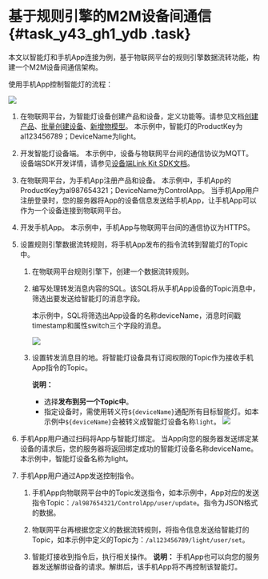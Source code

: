 # 基于规则引擎的M2M设备间通信 {#task_y43_gh1_ydb .task}

本文以智能灯和手机App连接为例，基于物联网平台的规则引擎数据流转功能，构建一个M2M设备间通信架构。

使用手机App控制智能灯的流程：

![](http://static-aliyun-doc.oss-cn-hangzhou.aliyuncs.com/assets/img/13908/15585837304208_zh-CN.PNG)

1.  在物联网平台，为智能灯设备创建产品和设备，定义功能等。请参见文档[创建产品](../../../../cn.zh-CN/用户指南/产品与设备/创建产品.md#)、[批量创建设备](../../../../cn.zh-CN/用户指南/产品与设备/创建设备/批量创建设备.md#)、[新增物模型](../../../../cn.zh-CN/用户指南/产品与设备/物模型/新增物模型.md#)。 本示例中，智能灯的ProductKey为al123456789；DeviceName为light。
2.  开发智能灯设备端。 本示例中，设备与物联网平台间的通信协议为MQTT。 设备端SDK开发详情，请参见[设备端Link Kit SDK文档](https://help.aliyun.com/product/93051.html)。
3.  在物联网平台，为手机App注册产品和设备。 本示例中，手机App的ProductKey为al987654321；DeviceName为ControlApp。 当手机App用户注册登录时，您的服务器将App的设备信息发送给手机App，让手机App可以作为一个设备连接到物联网平台。
4.  开发手机App。 本示例中，手机App与物联网平台间的通信协议为HTTPS。
5.  设置规则引擎数据流转规则，将手机App发布的指令流转到智能灯的Topic中。 
    1.  在物联网平台规则引擎下，创建一个数据流转规则。
    2.  编写处理转发消息内容的SQL。该SQL将从手机App设备的Topic消息中，筛选出要发送给智能灯的消息字段。 

        本示例中，SQL将筛选出App设备的名称deviceName，消息时间戳timestamp和属性switch三个字段的消息。

        ![](http://static-aliyun-doc.oss-cn-hangzhou.aliyuncs.com/assets/img/13908/155858373047216_zh-CN.png)

    3.  设置转发消息目的地。将智能灯设备具有订阅权限的Topic作为接收手机App指令的Topic。 

        **说明：** 

        -   选择**发布到另一个Topic中**。
        -   指定设备时，需使用转义符`${deviceName}`通配所有目标智能灯。如本示例中`${deviceName}`会被转义成智能灯设备名称`light`。
        ![](http://static-aliyun-doc.oss-cn-hangzhou.aliyuncs.com/assets/img/13908/155858373047218_zh-CN.png)

6.  手机App用户通过扫码将App与智能灯绑定。 当App向您的服务器发送绑定某设备的请求后，您的服务器将返回绑定成功的智能灯设备名称deviceName。本示例中，智能灯设备名称为light。
7.  手机App用户通过App发送控制指令。 

    1.  手机App向物联网平台中的Topic发送指令，如本示例中，App对应的发送指令Topic：`/al987654321/ControlApp/user/update`。指令为JSON格式的数据。

    2.  物联网平台再根据您定义的数据流转规则，将指令信息发送给智能灯的Topic，如本示例中定义的Topic为：`/al123456789/light/user/set`。
    3.  智能灯接收到指令后，执行相关操作。
    **说明：** 手机App也可以向您的服务器发送解绑设备的请求。解绑后，该手机App将不再控制该智能灯。


